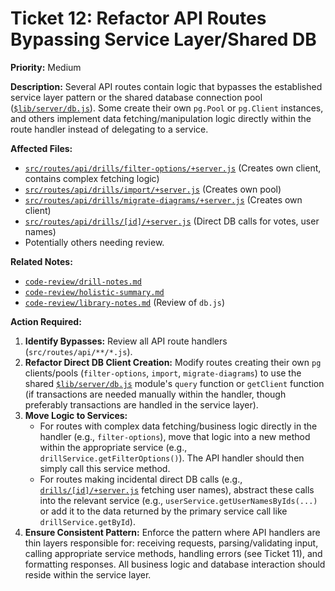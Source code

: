 # Ticket 12: Refactor API Routes Bypassing Service Layer/Shared DB

**Priority:** Medium

**Description:** Several API routes contain logic that bypasses the established service layer pattern or the shared database connection pool ([`$lib/server/db.js`]($lib/server/db.js)). Some create their own `pg.Pool` or `pg.Client` instances, and others implement data fetching/manipulation logic directly within the route handler instead of delegating to a service.

**Affected Files:**

*   [`src/routes/api/drills/filter-options/+server.js`](src/routes/api/drills/filter-options/+server.js) (Creates own client, contains complex fetching logic)
*   [`src/routes/api/drills/import/+server.js`](src/routes/api/drills/import/+server.js) (Creates own pool)
*   [`src/routes/api/drills/migrate-diagrams/+server.js`](src/routes/api/drills/migrate-diagrams/+server.js) (Creates own client)
*   [`src/routes/api/drills/[id]/+server.js`](src/routes/api/drills/[id]/+server.js) (Direct DB calls for votes, user names)
*   Potentially others needing review.

**Related Notes:**

*   [`code-review/drill-notes.md`](code-review/drill-notes.md)
*   [`code-review/holistic-summary.md`](code-review/holistic-summary.md)
*   [`code-review/library-notes.md`](code-review/library-notes.md) (Review of `db.js`)

**Action Required:**

1.  **Identify Bypasses:** Review all API route handlers (`src/routes/api/**/*.js`).
2.  **Refactor Direct DB Client Creation:** Modify routes creating their own `pg` clients/pools (`filter-options`, `import`, `migrate-diagrams`) to use the shared [`$lib/server/db.js`]($lib/server/db.js) module's `query` function or `getClient` function (if transactions are needed manually within the handler, though preferably transactions are handled in the service layer).
3.  **Move Logic to Services:**
    *   For routes with complex data fetching/business logic directly in the handler (e.g., `filter-options`), move that logic into a new method within the appropriate service (e.g., `drillService.getFilterOptions()`). The API handler should then simply call this service method.
    *   For routes making incidental direct DB calls (e.g., [`drills/[id]/+server.js`](src/routes/api/drills/[id]/+server.js) fetching user names), abstract these calls into the relevant service (e.g., `userService.getUserNamesByIds(...)` or add it to the data returned by the primary service call like `drillService.getById`).
4.  **Ensure Consistent Pattern:** Enforce the pattern where API handlers are thin layers responsible for: receiving requests, parsing/validating input, calling appropriate service methods, handling errors (see Ticket 11), and formatting responses. All business logic and database interaction should reside within the service layer. 
